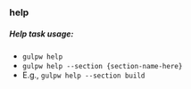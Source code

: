 ### help
##### Help task usage:
- `gulpw help`
- `gulpw help --section {section-name-here}`
- E.g., `gulpw help --section build`